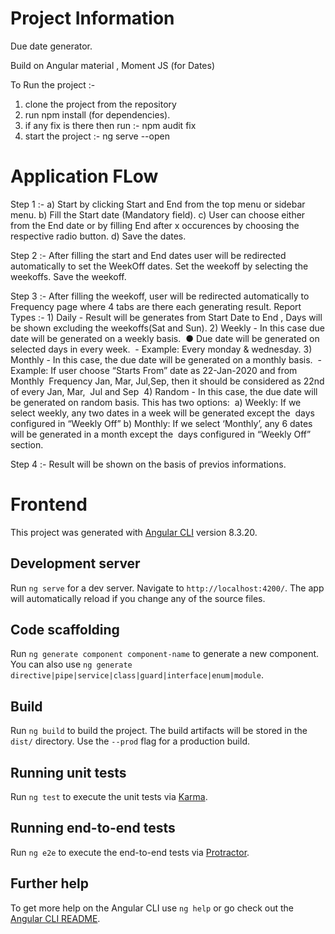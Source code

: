 # Project Information

Due date generator.

Build on Angular material , Moment JS (for Dates)

To Run the project :-
1. clone the project from the repository  
2. run npm install (for dependencies).
3. if any fix is there then run :-  npm audit fix
4. start the project   :-  ng serve --open

# Application FLow 

Step 1 :- a) Start by clicking Start and End from the top menu  or sidebar menu.
          b) Fill the Start date (Mandatory field).
          c) User can choose either from the End date or by filling End after x occurences by choosing the respective radio button.
          d) Save the dates.
          
Step 2 :- After filling the start and End dates user will be redirected automatically to set the WeekOff dates.
          Set the weekoff by selecting the weekoffs.
          Save the weekoff.
          
Step 3 :- After filling the weekoff, 
          user will be redirected automatically to Frequency page where 4 tabs are there each generating result.
          Report Types :-
          1) Daily - Result will be generates from Start Date to End , Days will be shown excluding the weekoffs(Sat and Sun).
          2) Weekly -  In this case due date will be generated on a weekly basis. 
                       ● Due date will be generated on selected days in every week.  - Example: Every monday & wednesday.
          3) Monthly - In this case, the due date will be generated on a monthly basis.  - Example: If user choose 
                      “​Starts From​” date as 22-Jan-2020 and from Monthly  Frequency ​Jan​, ​Mar​, ​Jul​, ​Sep​, 
                      then it should be considered as 22nd of every Jan, Mar,  Jul and Sep  
          4) Random -  In this case, the due date will be generated on random basis. This has two options: 
                       a) Weekly:  If we select weekly, any two dates in a week will be generated except the  days configured in “Weekly Off”
                       b) Monthly: If we select ‘Monthly’, any 6 dates will be generated in a month except the  days configured in “Weekly Off” section.  
               
Step 4 :- Result will be shown on the basis of previos informations.

          

# Frontend

This project was generated with [Angular CLI](https://github.com/angular/angular-cli) version 8.3.20.

## Development server

Run `ng serve` for a dev server. Navigate to `http://localhost:4200/`. The app will automatically reload if you change any of the source files.

## Code scaffolding

Run `ng generate component component-name` to generate a new component. You can also use `ng generate directive|pipe|service|class|guard|interface|enum|module`.

## Build

Run `ng build` to build the project. The build artifacts will be stored in the `dist/` directory. Use the `--prod` flag for a production build.

## Running unit tests

Run `ng test` to execute the unit tests via [Karma](https://karma-runner.github.io).

## Running end-to-end tests

Run `ng e2e` to execute the end-to-end tests via [Protractor](http://www.protractortest.org/).

## Further help

To get more help on the Angular CLI use `ng help` or go check out the [Angular CLI README](https://github.com/angular/angular-cli/blob/master/README.md).
